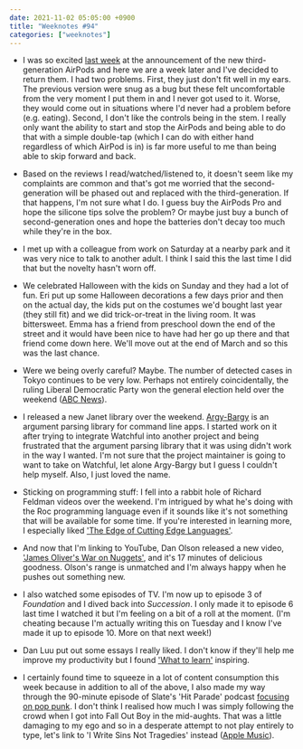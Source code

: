 ```yaml
---
date: 2021-11-02 05:05:00 +0900
title: "Weeknotes #94"
categories: ["weeknotes"]
---
```


- I was so excited [last week](https://updates.inqk.net/post/1635128400.html) at the announcement of the new third-generation AirPods and here we are a week later and I've decided to return them. I had two problems. First, they just don't fit well in my ears. The previous version were snug as a bug but these felt uncomfortable from the very moment I put them in and I never got used to it. Worse, they would come out in situations where I'd never had a problem before (e.g. eating). Second, I don't like the controls being in the stem. I really only want the ability to start and stop the AirPods and being able to do that with a simple double-tap (which I can do with either hand regardless of which AirPod is in) is far more useful to me than being able to skip forward and back.

- Based on the reviews I read/watched/listened to, it doesn't seem like my complaints are common and that's got me worried that the second-generation will be phased out and replaced with the third-generation. If that happens, I'm not sure what I do. I guess buy the AirPods Pro and hope the silicone tips solve the problem? Or maybe just buy a bunch of second-generation ones and hope the batteries don't decay too much while they're in the box.

- I met up with a colleague from work on Saturday at a nearby park and it was very nice to talk to another adult. I think I said this the last time I did that but the novelty hasn't worn off.

- We celebrated Halloween with the kids on Sunday and they had a lot of fun. Eri put up some Halloween decorations a few days prior and then on the actual day, the kids put on the costumes we'd bought last year (they still fit) and we did trick-or-treat in the living room. It was bittersweet. Emma has a friend from preschool down the end of the street and it would have been nice to have had her go up there and that friend come down here. We'll move out at the end of March and so this was the last chance.

- Were we being overly careful? Maybe. The number of detected cases in Tokyo continues to be very low. Perhaps not entirely coincidentally, the ruling Liberal Democratic Party won the general election held over the weekend ([ABC News](https://www.abc.net.au/news/2021-11-01/japan-election-kishida-ldp-win-retain-majority/100584456)).

- I released a new Janet library over the weekend. [Argy-Bargy](https://github.com/pyrmont/argy-bargy) is an argument parsing library for command line apps. I started work on it after trying to integrate Watchful into another project and being frustrated that the argument parsing library that it was using didn't work in the way I wanted. I'm not sure that the project maintainer is going to want to take on Watchful, let alone Argy-Bargy but I guess I couldn't help myself. Also, I just loved the name.
 
- Sticking on programming stuff: I fell into a rabbit hole of Richard Feldman videos over the weekend. I'm intrigued by what he's doing with the Roc programming language even if it sounds like it's not something that will be available for some time. If you're interested in learning more, I especially liked ['The Edge of Cutting Edge Languages'](https://youtu.be/cpQwtwVKAfU).

- And now that I'm linking to YouTube, Dan Olson released a new video, ['James Oliver's War on Nuggets'](https://youtu.be/V-a9VDIbZCU), and it's 17 minutes of delicious goodness. Olson's range is unmatched and I'm always happy when he pushes out something new.

- I also watched some episodes of TV. I'm now up to episode 3 of _Foundation_ and I dived back into _Succession_. I only made it to episode 6 last time I watched it but I'm feeling on a bit of a roll at the moment. (I'm cheating because I'm actually writing this on Tuesday and I know I've made it up to episode 10. More on that next week!)

- Dan Luu put out some essays I really liked. I don't know if they'll help me improve my productivity but I found ['What to learn'](https://danluu.com/learn-what/) inspiring.

- I certainly found time to squeeze in a lot of content consumption this week because in addition to all of the above, I also made my way through the 90-minute episode of Slate's 'Hit Parade' podcast [focusing on pop punk](https://slate.com/podcasts/hit-parade/2021/10/hit-parade-takes-on-pop-punk-and-emo-from-green-day-to-fall-out-boy-and-panic-at-the-disco). I don't think I realised how much I was simply following the crowd when I got into Fall Out Boy in the mid-aughts. That was a little damaging to my ego and so in a desperate attempt to not play entirely to type, let's link to 'I Write Sins Not Tragedies' instead ([Apple Music](https://music.apple.com/us/album/i-write-sins-not-tragedies/80456435?i=80456409)).
